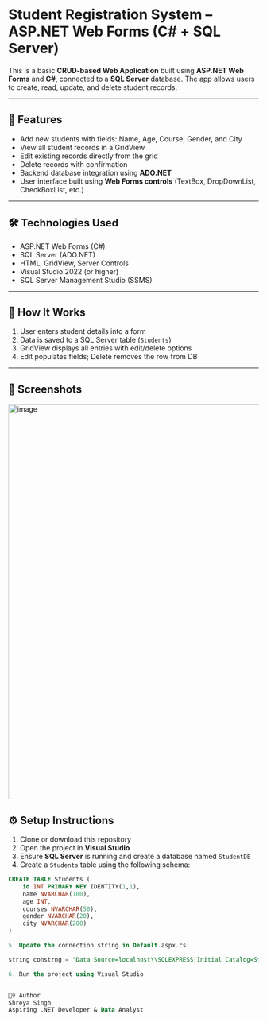 # Student Registration System – ASP.NET Web Forms (C# + SQL Server)

This is a basic **CRUD-based Web Application** built using **ASP.NET Web Forms** and **C#**, connected to a **SQL Server** database. The app allows users to create, read, update, and delete student records.

---

## 🚀 Features

- Add new students with fields: Name, Age, Course, Gender, and City
- View all student records in a GridView
- Edit existing records directly from the grid
- Delete records with confirmation
- Backend database integration using **ADO.NET**
- User interface built using **Web Forms controls** (TextBox, DropDownList, CheckBoxList, etc.)

---

## 🛠️ Technologies Used

- ASP.NET Web Forms (C#)
- SQL Server (ADO.NET)
- HTML, GridView, Server Controls
- Visual Studio 2022 (or higher)
- SQL Server Management Studio (SSMS)

---

## 🧠 How It Works

1. User enters student details into a form
2. Data is saved to a SQL Server table (`Students`)
3. GridView displays all entries with edit/delete options
4. Edit populates fields; Delete removes the row from DB

---

## 📸 Screenshots

<img width="846" height="796" alt="image" src="https://github.com/user-attachments/assets/f6228a02-af54-4706-935d-0f7eceb50de7" />


## ⚙️ Setup Instructions

1. Clone or download this repository
2. Open the project in **Visual Studio**
3. Ensure **SQL Server** is running and create a database named `StudentDB`
4. Create a `Students` table using the following schema:

```sql
CREATE TABLE Students (
    id INT PRIMARY KEY IDENTITY(1,1),
    name NVARCHAR(100),
    age INT,
    courses NVARCHAR(50),
    gender NVARCHAR(20),
    city NVARCHAR(200)
)

5. Update the connection string in Default.aspx.cs:

string constrng = "Data Source=localhost\\SQLEXPRESS;Initial Catalog=StudentDB;Integrated Security=true;";

6. Run the project using Visual Studio


🙋‍♀️ Author
Shreya Singh
Aspiring .NET Developer & Data Analyst
